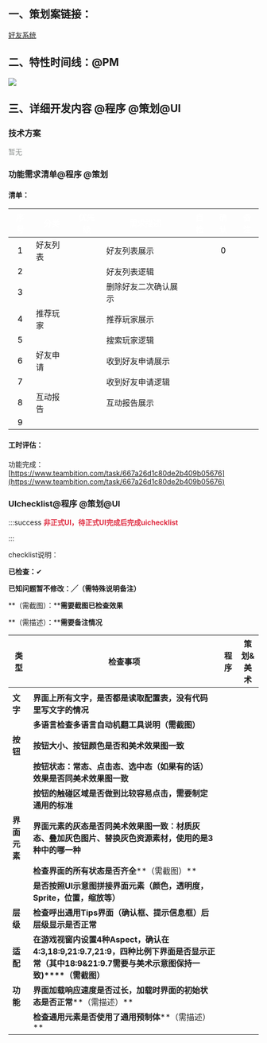 ## 一、策划案链接：
[好友系统](https://snh48group.yuque.com/zdlwma/kxyozs/dpoiy0y43h97kl8r)

## 二、特性时间线：@PM
![](https://cdn.nlark.com/yuque/0/2024/png/45533914/1720064763296-ed809d33-adab-4fa0-a67e-f877ee009677.png)

## 三、详细开发内容 @程序 @策划@UI
### 技术方案
<font style="color:#8A8F8D;">暂无</font>

### 功能需求清单@程序 @策划
#### 清单：
| **<font style="color:white;">序号</font>** | **<font style="color:white;">分类</font>** | **<font style="color:white;">优先级</font>** | **<font style="color:white;">需求描述</font>** | **<font style="color:white;">自检</font>** | **<font style="color:white;">确认</font>** | **<font style="color:white;">备注</font>** |
| :---: | --- | --- | --- | --- | :---: | :---: |
| <font style="color:black;">1</font> | 好友列表 |  | 好友列表展示 | <font style="color:black;"></font> | <font style="color:black;">0</font> | |
| <font style="color:black;">2</font> |  |  | 好友列表逻辑 | | | |
| <font style="color:black;">3</font> |  |  | 删除好友二次确认展示 |  | | |
| <font style="color:black;">4</font> | 推荐玩家 |  | 推荐玩家展示 | | | |
| <font style="color:black;">5</font> |  |  | 搜索玩家逻辑 | | | |
| <font style="color:black;">6</font> | 好友申请 |  | 收到好友申请展示 | | | |
| <font style="color:black;">7</font> |  |  | 收到好友申请逻辑 | | | |
| <font style="color:black;">8</font> | 互动报告 |  | 互动报告展示 | | | |
| <font style="color:black;">9</font> |  |  |  | | | |




#### 工时评估：
功能完成：[https://www.teambition.com/task/667a26d1c80de2b409b05676](https://www.teambition.com/task/667a26d1c80de2b409b05676)



### UIchecklist@程序 @策划@UI
:::success
**<font style="color:#DF2A3F;">非正式UI，待正式UI完成后完成uichecklist</font>**

:::

checklist说明：

**已检查：**✔

**已知问题暂不修改：╱（需特殊说明备注）**

**（需截图）：****需要截图已检查效果**

**（需描述）：****需要备注情况**

| **类型** | **检查事项** | **程序** | **策划&美术** |
| --- | --- | --- | --- |
| | | | |
| **文字** | **界面上所有文字，是否都是读取配置表，没有代码里写文字的情况** | | |
| | **多语言检查****多语言自动机翻工具说明****（需截图）** | | |
| **按钮** | **按钮大小、按钮颜色是否和美术效果图一致** | | |
| | **按钮状态：常态、点击态、选中态（如果有的话）效果是否同美术效果图一致** | | |
| | **按钮的触碰区域是否做到比较容易点击，需要制定通用的标准** | | |
| **界面元素** | **界面元素的灰态是否同美术效果图一致：材质灰态、叠加灰色图片、替换灰色资源素材，使用的是3种中的哪一种** | | |
| | **检查界面的所有状态是否齐全****（需截图）** | | |
| | **是否按照UI示意图拼接界面元素（颜色，透明度，Sprite，位置，缩放等）** | | |
| **层级** | **检查呼出通用Tips界面（确认框、提示信息框）后层级显示是否正常** | | |
| **适配** | **在游戏视窗内设置4种Aspect，确认在4:3,18:9,21:9.7,21:9，四种比例下界面是否显示正常（其中18:9&21:9.7需要与美术示意图保持一致)****（需截图）** | | |
| **功能** | **界面加载响应速度是否过长，加载时界面的初始状态是否正常****（需描述）** | | |
| | **检查通用元素是否使用了通用预制体****（需描述）** | | |






